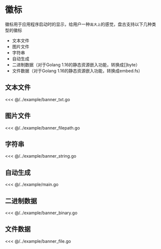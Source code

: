 # 徽标

徽标用于应用程序启动时的显示，给用户一种`高大上`的感觉，盘古支持以下几种类型的徽标

- 文本文件
- 图片文件
- 字符串
- 自动生成
- 二进制数据（对于Golang 1.16的静态资源嵌入功能，转换成[]byte）
- 文件数据（对于Golang 1.16的静态资源嵌入功能，转换成embed.fs）

## 文本文件

<<< @/../example/banner_txt.go

## 图片文件

<<< @/../example/banner_filepath.go

## 字符串

<<< @/../example/banner_string.go

## 自动生成

<<< @/../example/main.go

## 二进制数据

<<< @/../example/banner_binary.go

## 文件数据

<<< @/../example/banner_file.go
